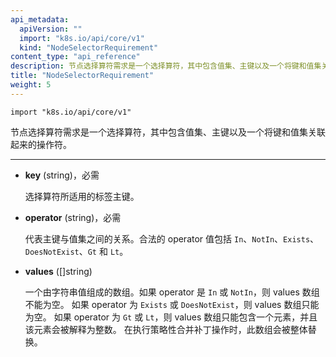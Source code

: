 ```yaml
---
api_metadata:
  apiVersion: ""
  import: "k8s.io/api/core/v1"
  kind: "NodeSelectorRequirement"
content_type: "api_reference"
description: 节点选择算符需求是一个选择算符，其中包含值集、主键以及一个将键和值集关联起来的操作符。
title: "NodeSelectorRequirement"
weight: 5
---
```



`import "k8s.io/api/core/v1"`

节点选择算符需求是一个选择算符，其中包含值集、主键以及一个将键和值集关联起来的操作符。

<hr>

- **key** (string)，必需

  选择算符所适用的标签主键。

- **operator** (string)，必需

  代表主键与值集之间的关系。合法的 operator 值包括 `In`、`NotIn`、`Exists`、`DoesNotExist`、`Gt` 和 `Lt`。
 
- **values** ([]string)

  一个由字符串值组成的数组。如果 operator 是 `In` 或 `NotIn`，则 values 数组不能为空。
  如果 operator 为 `Exists` 或 `DoesNotExist`，则 values 数组只能为空。
  如果 operator 为 `Gt` 或 `Lt`，则 values 数组只能包含一个元素，并且该元素会被解释为整数。
  在执行策略性合并补丁操作时，此数组会被整体替换。

